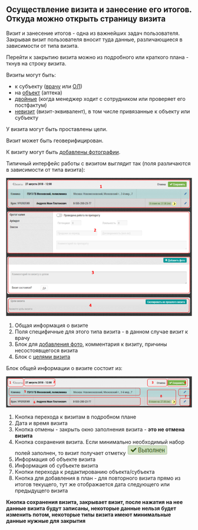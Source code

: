 ## Осуществление визита и занесение его итогов. Откуда можно открыть страницу визита

Визит и занесение итогов - одна из важнейших задач пользователя.
Закрывая визит пользователя вносит туда данные, 
различающиеся в зависимости от типа визита.

Перейти к закрытию визита можно из подробного 
или краткого плана - ткнув на строку визита.

Визиты могут быть:

  - к субъекту ([врачу](rep-visits-subject.md) или [ОЛ](rep-visits-ol.md))
  - на [объект](rep-visits-object.md) (аптека)
  - [двойные](rep-visits-double.md) (когда менеджер ходит с сотрудником или проверяет его постфактум)
  - [невизит](rep-visits-novisit.md) (визит-эквивалент), в том числе привязанные к объекту или субъекту

У визита могут быть проставлены цели.

Визит может быть геоверифицирован.

К визиту могут быть [добавлены фотографии](rep-visits-foto.md).


Типичный интерфейс работы с визитом выглядит так (поля различаются в зависимости от типа визита):

![](../images/rep-visits.png)

  1. Общая информация о визите
  2. Поля специфичные для этого типа визита - в данном случае визит к врачу
  3. Блок для [добавления фото](rep-visits-foto.md), комментария к визиту, причины несостоявщегося визита
  4. Блок с [целями визита](rep-visits-target.md)

Блок общей информации о визите состоит из:

![](../images/rep-visits-common.png)

  1. Кнопка перехода к визитам в подробном плане
  2. Дата и время визита
  3. Кнопка отмены - закрыть окно заполнения визита - **это не отмена визита**
  4. Кнопка сохранения визита.
  Если минимально необходимый набор полей заполнен, 
  то визит получает отметку ![](../images/icon-visit-closed.png)
  5. Информация об объекте визита
  6. Информация об субъекте визита
  7. Кнопки перехода к редактированию объекта/субъекта
  8. Кнопка для добавления в план - для повторного визита прямо из итогов текущего,
  тут же отображается дата следующего или предыдущего визита
  
  
  **Кнопка сохранения визита, закрывает визит, 
     после нажатия на нее данные визита будут записаны,
     некоторые данные нельзя будет изменить потом,
    некоторые типы визита имеют минимальные данные нужные для закрытия**
